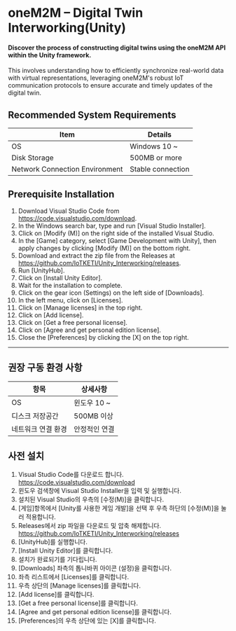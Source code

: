 # oneM2M – Digital Twin Interworking(Unity)
#### Discover the process of constructing digital twins using the oneM2M API within the Unity framework.
This involves understanding how to efficiently synchronize real-world data with virtual representations, leveraging oneM2M's robust IoT communication protocols to ensure accurate and timely updates of the digital twin.

## Recommended System Requirements

| Item                        | Details                  |
|-----------------------------|--------------------------|
| OS                          | Windows 10 ~              |
| Disk Storage                | 500MB or more            |
| Network Connection Environment | Stable connection     |


## Prerequisite Installation
1. Download Visual Studio Code from https://code.visualstudio.com/download.
2. In the Windows search bar, type and run [Visual Studio Installer].
3. Click on [Modify (M)] on the right side of the installed Visual Studio.
4. In the [Game] category, select [Game Development with Unity], then apply changes by clicking [Modify (M)] on the bottom right.
5. Download and extract the zip file from the Releases at https://github.com/IoTKETI/Unity_Interworking/releases.
6. Run [UnityHub].
7. Click on [Install Unity Editor].
8. Wait for the installation to complete.
9. Click on the gear icon (Settings) on the left side of [Downloads].
10. In the left menu, click on [Licenses].
11. Click on [Manage licenses] in the top right.
12. Click on [Add license].
13. Click on [Get a free personal license].
14. Click on [Agree and get personal edition license].
15. Close the [Preferences] by clicking the [X] on the top right.

---

## 권장 구동 환경 사항

| 항목                        | 상세사항                 |
|-----------------------------|-------------------------|
| OS                          | 윈도우 10 ~               |
| 디스크 저장공간             | 500MB 이상               |
| 네트워크 연결 환경          | 안정적인 연결            |

## 사전 설치
1. Visual Studio Code를 다운로드 합니다. https://code.visualstudio.com/download
2. 윈도우 검색창에 Visual Studio Installer을 입력 및 실행합니다.
3. 설치된 Visual Studio의 우측의 [수정(M)]을 클릭합니다.
4. [게임]항목에서 [Unity를 사용한 게임 개발]을 선택 후 우측 하단의 [수정(M)]을 눌러 적용합니다.
5. Releases에서 zip 파일을 다운로드 및 압축 해제합니다. https://github.com/IoTKETI/Unity_Interworking/releases
6. [UnityHub]를 실행합니다.
7. [Install Unity Editor]를 클릭합니다.
8. 설치가 완료되기를 기다립니다.
9. [Downloads] 좌측의 톱니바퀴 아이콘 (설정)을 클릭합니다.
10. 좌측 리스트에서 [Licenses]를 클릭합니다.
11. 우측 상단의 [Manage licenses]를 클릭합니다.
12. [Add license]를 클릭합니다.
13. [Get a free personal license]를 클릭합니다.
14. [Agree and get personal edition license]를 클릭합니다.
15. [Preferences]의 우측 상단에 있는 [X]를 클릭합니다.
